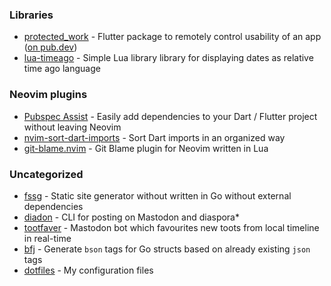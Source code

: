 ### Libraries
* [protected_work](https://github.com/f-person/flutter_protected_work) - Flutter package to remotely control usability of an app ([on pub.dev](https://pub.dev/packages/flutter_protected_work))
* [lua-timeago](https://github.com/f-person/lua-timeago) - Simple Lua library library for displaying dates as relative time ago language 

### Neovim plugins
* [Pubspec Assist](https://github.com/f-person/pubspec-assist-nvim) - Easily add dependencies to your Dart / Flutter project without leaving Neovim
* [nvim-sort-dart-imports](https://github.com/f-person/nvim-sort-dart-imports) - Sort Dart imports in an organized way
* [git-blame.nvim](https://github.com/f-person/git-blame.nvim) - Git Blame plugin for Neovim written in Lua

### Uncategorized
* [fssg](https://github.com/f-person/fssg) - Static site generator without written in Go without external dependencies
* [diadon](https://github.com/f-person/diadon) - CLI for posting on Mastodon and diaspora*
* [tootfaver](https://github.com/f-person/tootfaver) - Mastodon bot which favourites new toots from local timeline in real-time
* [bfj](https://github.com/f-person/bfj) - Generate `bson` tags for Go structs based on already existing `json` tags
* [dotfiles](https://github.com/f-person/dotfiles) - My configuration files

